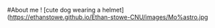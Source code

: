 #About me
! [cute dog wearing a helmet](https://ethanstowe.github.io/Ethan-stowe-CNU/images/Mo%astro.jpg

